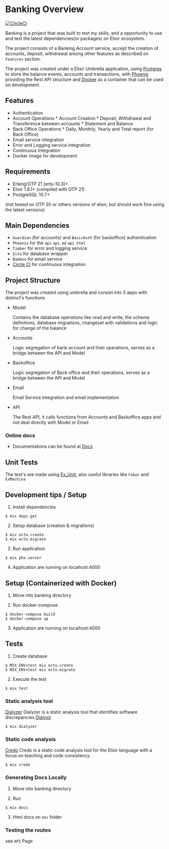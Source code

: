 # Banking Overview

[![CircleCI](https://circleci.com/gh/mbenatti/banking/tree/master.svg?style=svg)](https://circleci.com/gh/mbenatti/banking/tree/master)

Banking is a project that was built to test my skills, and a opportunity to use and test the latest dependencies(or packages) 
on Elixir ecosystem.

The project consists of a Banking Account service, accept the creation of accounts, deposit, withdrawal among other features 
as described on `Features` section.

The project was created under a Elixir Umbrella application, using [Postgres](https://www.postgresql.org/) to store the balance events, accounts and transactions,
with [Phoenix](https://phoenixframework.org/) providing the Rest API structure and [Docker](https://www.docker.com/) as a container that can be used on development.

## Features

* Authentication 
* Account Operations
		* Account Creation
		* Deposit, Withdrawal and Transference between accounts
		* Statement and Balance
* Back Office Operations
		* Daily, Monthly, Yearly and Total report (for Back Office)
* Email service integration
* Error and Logging service integration
* Continuous Integration
* Docker image for development

## Requirements

* Erlang/OTP 21 [erts-10.3]+
* Elixir 1.8.1+ (compiled with OTP 21)
* PostgreSQL 10.7+

(not tested on OTP 20 or others versions of elixir, but should work fine using the latest versions)

## Main Dependencies

- `Guardian` (for accounts) and `BasicAuth` (for backoffice) authentication
- `Phoenix` for the `api` `api.md` `api.html`
- `Timber` for error and logging service
- `Ecto` for database wrapper
- `Bamboo` for email service
- [Circle CI](https://circleci.com) for continuous integration

## Project Structure

The project was created using umbrella and consist into 5 apps with distinct's functions

* Model

	Contains the database operations like read and write, the schema definitions, database migrations, changeset 
	with validations and logic for change of the balance

* Accounts

	Logic segregation of bank account and their operations,
	serves as a bridge between the API and Model
	
* Backoffice

	Logic segregation of Back office and their operations,
	serves as a bridge between the API and Model
	
* Email

	Email Service Integration and email implementation

* API

	The Rest API, it calls functions from Accounts and Backoffice apps and not deal directly with Model or Email
	
### Online docs

- Documentations can be found at [Docs](https://mbenatti.github.io/banking/readme.html)

## Unit Tests

The test's are made using [Ex_Unit](https://hexdocs.pm/ex_unit/ExUnit.html), also useful libraries like `Faker` and `ExMachina`

## Development tips / Setup

1. Install dependencies

```shell
$ mix deps.get
```

2. Setup database (creation & migrations)

```shell
$ mix ecto.create
$ mix ecto.migrate
```

3. Run application

```shell
$ mix phx.server
```

4. Application are running on localhost:4000

## Setup (Containerized with Docker)

1. Move into banking directory

2. Run docker-compose

```shell
$ docker-compose build
$ docker-compose up
```

3. Application are running on localhost:4000

## Tests

1. Create database

```shell
$ MIX_ENV=test mix ecto.create
$ MIX_ENV=test mix ecto.migrate
```

2. Execute the test

```shell
$ mix test
```

### Static analysis tool

[Dialyzer](http://erlang.org/doc/man/dialyzer.html) Dialyzer is a static analysis tool that identifies software discrepancies
[Dialyxir](https://github.com/jeremyjh/dialyxir)

```Shell
$ mix dialyzer
```

### Static code analysis

[Credo](https://github.com/rrrene/credo) Credo is a static code analysis tool for the Elixir language with a focus on teaching and code consistency.                                         

```Shell
$ mix credo
```

### Generating Docs Locally

1. Move into banking directory

2. Run 

```shell
$ mix docs
```

3. Html docs on `doc` folder

### Testing the routes

see `API` Page
